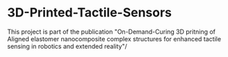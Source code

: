 # 3D-Printed-Tactile-Sensors
This project is part of the publication "On-Demand-Curing 3D pritning of Aligned elastomer nanocomposite complex structures for enhanced tactile sensing in robotics and extended reality"/ 
